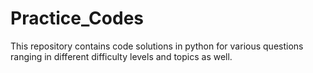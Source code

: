 # Practice_Codes
This repository contains code solutions in python for various questions ranging in different difficulty levels and topics as well.
